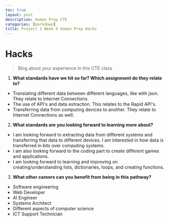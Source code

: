 ```yaml
---
toc: true
layout: post
description: Human Prep CTE 
categories: [markdown]
title: Project 1 Week 9 Human Prep Hacks
---
```

# Hacks
> Blog about your experience in this CTE class

1. **What standards have we hit so far? Which assignment do they relate to?**
- Translating different data between different languages, like with json. They relate to Internet Connections.
- The use of API's and data extraction. This relates to the Rapid API's. 
- Transferring data from computing devices to another. They relate to Internet Connections as well. 

2. **What standards are you looking forward to learning more about?**
- I am looking forward to extracting data from different systems and transferring that data to different devices. I am interested in how data is transferred in bits over computing systems. 
- I am also looking forward to the coding part to create different games and applications. 
- I am looking forward to learning and improving on creating/understanding lists, dictionaries, loops, and creating functions. 

3. **What other careers can you benefit from being in this pathway?**
- Software engineering
- Web Developer
- AI Engineer
- Systems Architect
- Different aspects of computer science
- ICT Support Technician